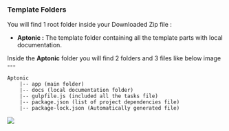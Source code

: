 ### Template Folders

You will find 1 root folder inside your Downloaded Zip file :

- **Aptonic :** The template folder containing all the template parts with local documentation.

Inside the **Aptonic** folder you will find 2 folders and 3 files like below image ---

```text
Aptonic
    |-- app (main folder)
    |-- docs (local documentation folder)
    |-- gulpfile.js (included all the tasks file)
    |-- package.json (list of project dependencies file)
    |-- package-lock.json (Automatically generated file)
```


<img src="https://htmllover.github.io/aptonic-docs/template-folder.jpg"/>



